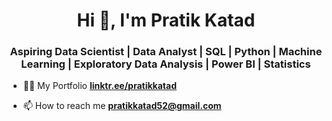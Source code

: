 <h1 align="center">Hi 👋, I'm Pratik Katad</h1>
<h3 align="center">Aspiring Data Scientist | Data Analyst | SQL | Python | Machine Learning | Exploratory Data Analysis | Power BI | Statistics</h3>

- 👨‍💻 My Portfolio **[linktr.ee/pratikkatad](https://linktr.ee/pratikkatad)**

- 📫 How to reach me **pratikkatad52@gmail.com**
